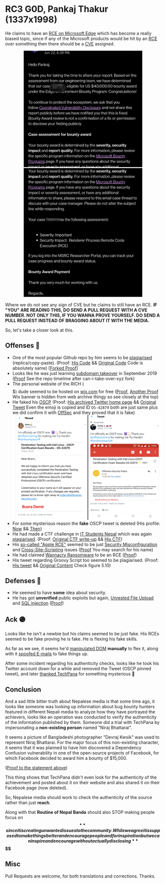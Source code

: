 # RC3 G0D, Pankaj Thakur (1337x1998)

He claims to have an [RCE on Microsoft Edge](https://web.archive.org/web/20210628124939/https://www.techpana.com/2021/90779/) which has become a really biased topic, since if any of the Microsoft products would be hit by an [RCE](https://en.wikipedia.org/wiki/Arbitrary_code_execution) over something then there should be a [CVE](https://en.wikipedia.org/wiki/Common_Vulnerabilities_and_Exposures) assigned.



<p float="left" align="middle">
<img src="/images/microsoft-rce-1.png" width="384" />
<img src="/images/microsoft-rce-2.png" width="384" />
</p>



Where we do not see any sign of CVE but he claims to still have an RCE. **IF "YOU" ARE READING THIS, DO SEND A PULL REQUEST WITH A CVE NUMBER. NOT ONLY THIS, IF YOU WANNA PROVE YOURSELF. DO SEND A PULL REQUEST INSTEAD OF BRAGGING ABOUT IT WITH THE MEDIA.**

So, let's take a closer look at this.

## Offenses 🔴

- One of the most popular Github repo by him seems to be [plagiarised](https://en.wikipedia.org/wiki/Plagiarism) (replica/copy-paste). (Proof: [His Code](https://web.archive.org/web/20210628124555/https://github.com/Pankaj1337x1998/AES-chat) && [Original Code](https://web.archive.org/web/20210628125700/https://0x00sec.org/t/encrypted-chat-part-iii/7639) Code is absolutely same) [[Forked Proof](https://github.com/0x706b70/AES-chat)]
- Looks like he was just learning [subdomain takeover](https://developer.mozilla.org/en-US/docs/Web/Security/Subdomain_takeovers) in September 2019 ([Proof](https://web.archive.org/web/20210628124427/https://github.com/Pankaj1337x1998?tab=repositories) See the repo timelime after can-i-take-over-xyz fork)
- The personal website of the RICH ($$$$$) dude seemed to be hosted on [wix.com](https://wix.com/) for free ([Proof](https://web.archive.org/web/20210628024610/https://www.pankajinfosec.com/), [Another Proof](https://web.archive.org/web/20210628124002/https://www.pankajinfosec.com/blank) Wix banner is hidden from web archive thingy so see closely at the top)
- He faked his [OSCP](https://www.offensive-security.com/pwk-oscp/) (Proof: [His archived Twitter home page](https://web.archive.org/web/20210628024740/https://twitter.com/Nep_1337_1998) && [Original Tweet](https://twitter.com/areyou1or0/status/1085967880259362818) Even the emoji is copied and  ID `OS-42879` both are just same plus we did confirm it with [OffSec](https://www.offensive-security.com/) and they proved that it is fake)
![Comparison of PWK Exam Results from Busra Demir & Pankaj](/images/busra-pankaj-comparison.png)
- For some mysterious reason the **fake** OSCP tweet is deleted (His profile: [Now](https://twitter.com/Nep_1337_1998) && [Then](https://web.archive.org/web/20210628024740/https://twitter.com/Nep_1337_1998))
- He had made a CTF challenge in [IT Students Nepal](https://github.com/itsnporg) which was again [plagiarised](https://en.wikipedia.org/wiki/Plagiarism). (Proof: [Original CTF write-up](https://github.com/jbe456/coding-challenge/blob/master/RingZer0Team/Forensics/20.md) && [His CTF](https://github.com/itsnporg/weekly_challenges/commit/b2687ad47f75419981e2ed53d78bc09c6e221ae6))
- His [so-called "Apple RCE"](https://web.archive.org/web/20210628153720/https://english.headlinenepal.com/details/3201) seemed to be just [Security Misconfiguration](https://owasp.org/www-project-top-ten/2017/A6_2017-Security_Misconfiguration) and [Cross-Site-Scripting](https://owasp.org/www-community/attacks/xss/) issues ([Proof](https://support.apple.com/en-us/HT201536) You may search for his name)
- He had claimed [Wannacry Ransomware](https://en.wikipedia.org/wiki/WannaCry_ransomware) to be an RCE ([Proof](https://web.archive.org/web/20210628153352/https://www.gadgetbytenepal.com/microsoft-edge-rce-vulnerability/))
- His tweet regarding Groovy Script too seemed to be plagiarised. (Proof: [His tweet](https://web.archive.org/web/20210628182802/https://twitter.com/Nep_1337_1998/status/1403780910227484675) && [Original Content](https://livebook.manning.com/book/penetrating-enterprise-networks/chapter-5/v-7/130) Check figure 5.10)

## Defenses 🔵

- He seemed to have **some** idea about security. 
- He has got **unverified** public exploits but again, [Unrested File Upload](https://cwe.mitre.org/data/definitions/434.html) and [SQL injection](https://en.wikipedia.org/wiki/SQL_injection) ([Proof](https://www.exploit-db.com/?author=10165))

## Ack 🟣

Looks like he isn't a newbie but his claims seemed to be just fake. His RCEs seemed to be fake proving he is fake. He is flexing his fake skills.

As far as we see, it seems he'd [manipulated DOM](https://developer.mozilla.org/en-US/docs/Learn/JavaScript/Client-side_web_APIs/Manipulating_documents) **manually** to flex it, along with it [spoofed E-mails](https://en.wikipedia.org/wiki/Email_spoofing) to fake things up.

After some incident regarding his authenticity checks, looks like he took his Twitter account down for a while and removed the Tweet (OSCP pinned tweet), and later [thanked TechPana](https://twitter.com/Nep_1337_1998/status/1409476595241295873) for something mysterious 🤔

## Conclusion

And a sad little bitter truth about Nepalese media is that some time ago, it looks like someone was looking up information about bug bounty hunters featured in different Nepali media to analyze how they have portrayed the achievers, looks like an operation was conducted to verify the authenticity of the information published by them. Someone did a trial with TechPana by impersonating a **non-existing person** named "Niraj Bhattarai".

It seems a picture of Bangladeshi photographer "Devraj Kwsik" was used to represent Niraj Bhattarai. For the major focus of this non-existing character, it seems that it was planned to have him discovered a Dependency Confusion vulnerability in one of the open-source projects of Facebook, for which Facebook decided to award him a bounty of $15,000.

([Proof to the statement above](https://web.archive.org/web/20210627110211/https://www.techpana.com/2021/90847/))

This thing shows that TechPana didn't even look for the authenticity of the achievement and posted about it on their website and also shared it on their Facebook page (now deleted).

So, Nepalese media should work to check the authenticity of the source rather than just **reach**.

Along with that **Routine of Nepal Banda** should also STOP making people focus on **$$** since it is creating unwanted issues to the community. While we agree it is supposed to make things better and encourage people and for inspiration but we can inspire and encourage without actually disclosing **$$$$** 

## Misc

Pull Requests are welcome, for both translations and corrections. Thanks.
